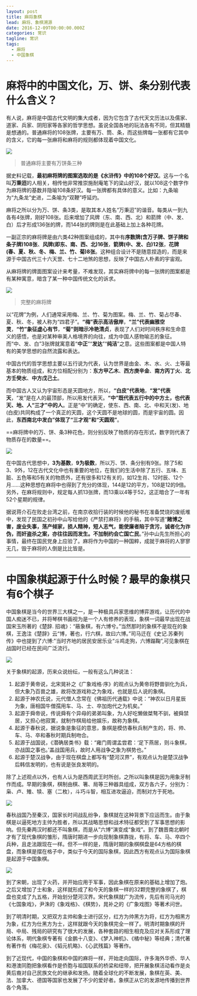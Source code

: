 ```yaml
---
layout: post
title: 麻将象棋
lead: 麻将、象棋溯源
date: 2016-12-09T00:00:00.000Z
categories: 常识
tagline: 常识
tags:
  - 麻将
  - 中国象棋
---
```


# 麻将中的中国文化，万、饼、条分别代表什么含义？

有人说，麻将是中国古代文明的集大成者，因为它包含了古代天文历法以及儒家、道家、兵家、阴阳家等各家的哲学思想。虽说全国各地的玩法各有不同，但其精髓是想通的。普通麻将的108张牌，主要有万、筒、条，而这些牌每一张都有它其中的含义，它的每一张麻将和麻将的规则都体现着中国文化。

![](http://s15.sinaimg.cn/mw690/0030FwuYzy7731Abn3g2e)

> 普通麻将主要有万饼条三种

据史料记载，**最初麻将牌的图案选取的是《水浒传》中的108个好汉**。这与一个名叫**万秉迢**的人相关，相传他非常推崇施耐庵笔下的梁山好汉，就以108这个数字作为麻将牌的基数并隐喻108条好汉。每一张牌都有具体的意义。比如：九条喻为“九条龙”史进，二条喻为“双鞭”呼延灼。

麻将之所以分为万、饼、条3类，是取其本人姓名“万秉迢”的谐音。每类从一到九各有4张牌，刚好108张。后来增加了风牌（东、南、西、北）和箭牌（中、发、白）后才形成136张的牌，而144张的牌则是在此基础上加上各种花牌。

一副正宗的麻将牌是由六类42种图案组成的，其中有**序数牌(含万子牌、饼子牌和条子牌)108张**、**风牌(即东、南、西、北)16张**，**箭牌(中、发、白)12张**，**花牌(春、夏、秋、冬、梅、兰、竹、菊)8张**。这种组合设计不是随意捏造的，而是来源于中国古代三十六天罡、七十二地煞的思想，反映了中国古人朴素的宇宙观。

从麻将牌的牌面图案设计来考量，不难发现，其实麻将牌中的每一张牌的图案都是有某种寓意，暗含了某一种中国传统文化的诉求。

![](http://s2.sinaimg.cn/mw690/0030FwuYzy7731DSwWB91)

> 完整的麻将牌

以“花牌”为例，人们通常采用梅、兰、竹、菊为图案。梅、兰、竹、菊占尽春、夏、秋、冬，被人称为“四君子”。**“梅”表示高洁傲岸**，**“兰”代表幽雅空灵**，**“竹”象征虚心有节**，**“菊”则暗示冷艳清贞**，表现了人们对时间秩序和生命意义的感悟，也是对某种审美人格境界的向往，成为中国人感物喻志的象征。而“中、发、白”3张牌就寓意着“**中正**”“**发达**”“**纯洁**”之意。这些图案都是中国人特有的美学思想的自然流露和表达。

中国古代的哲学思想主要以五行说为代表，认为世界是由金、木、水、火、土等最基本的物质组成，和方位相配分别为：**东方甲乙木**、**西方庚辛金**、**南方丙丁火**、**北方壬癸水**、**中方戊己土**。

而中国古人又认为宇宙形态是天圆地方，所以，**“白皮”代表地**，**“发”代表天**，“发”是在人的最顶部，所以用发代表天。**“中”既代表五行中的中方土，也代表天、地、人“三才”中的人**。正是“中”的确定，使东、西、南、北、中和天(发)、地(白皮)共同构成了一个真正的天圆，这个天圆不是地球的圆，而是宇宙的圆。因此，**东西南北中发白”体现了“三才观”和“天圆观”**。

==麻将牌中的万、饼、条3种花色，则分别反映了物质的存在形式，数字则代表了物质存在的数量==。

![](http://s6.sinaimg.cn/mw690/0030FwuYzy7731ILd3f65)

在中国古代思想中，**3为基数**，**9为极数**，所以万、饼、条分别有9张。除了5和3、9外，12在古代文化中也有重要的地位，在我们的生活中除了五行、五味、五脏、五色等和5有关的物质外，还有很多和12有关的，如12生肖、12时辰、12个月……这种思想在麻将中也得到了充分的体现，144是12的平方，108是12的9倍。另外，在麻将规则中，规定每人抓13张牌，而13乘以4等于52，这正暗合了一年有52个星期的规律。

据说蒋介石在败走台湾之前，在南京收拾行装的时候他的秘书在准备焚烧的废纸堆中，发现了民国之初孙中山写给他的《严禁打麻将》的手稿，其中写道“**赌博之害，废业失事，荡产倾家，损人精神，短人志气，能使廉者陷于贪污，诚者化为诈伪，而奸盗杀之案，亦往往因而发生。不加制约会亡国亡民**。”孙中山先生所担心的事情，最终在国民党身上应验了。麻将作为中国的一种国粹，成就于麻将的人寥寥无几，毁于麻将的人倒是比比皆是。

---

# 中国象棋起源于什么时候？最早的象棋只有6个棋子

中国象棋是当今的世界三大棋之一，是一种极具兵家思维的博弈游戏，让历代的中国人痴迷不已，并将琴棋书画视为是一个人有修养的表现，象棋一词最早出现在战国宋玉所著的《楚辞. 招魂》：“蔽象棋，有六博兮。”当然那时的象棋不是现在的象棋，王逸注《楚辞》云“博，著也，行六棋，故曰六博。”司马迁在《史记.苏秦列传》中也提到了六博:"当时齐地的居民安居乐业“斗鸡走狗，六博蹋鞠”,可见象棋在战国时已经在民间广泛流行。

![](http://s12.sinaimg.cn/mw690/0030FwuYzy77bg50jCX4b)

关于象棋的起源，历来众说纷纭，一般有这么几种说法：

1. 起源于黄帝说，北宋晃补之《广象戏格·序》的观点认为黄帝将野兽驯化为兵，但大象乃百兽之雄，故将改游戏称之为象戏，也就是后人说的象棋。
2. 起源于神农氏说，元代僧人念常在《佛祖历代通载》中说：“神农以日月星辰为象，唐相国牛僧孺用车、马、士、卒加炮代之为机矣。”
3. 起源于舜帝说，传说舜有个异母的弟弟叫象，为人好吃懒做桀骜不驯，被舜禁居，又担心他寂寞，就制作棋局给他娱乐，故称为象棋。
4. 起源于春秋说，据说象是象征的意思，象棋是模仿春秋兵制产生的，将、帅、车、马、卒和春秋时期兵制吻合。
5. 起源于战国说，《潜确居类书》载：“雍门周谓孟尝君：‘足下燕居，则斗象棋，亦战国之事也。’盖战国用兵，故时人用战争之象为棋势也。”
6. 起源于楚汉战争，由于现在棋盘上都写有“楚河汉界”，有观点认为是楚汉战争后韩信发明的，也有说是张良发明的。

除了上述观点以外，也有人认为是西周武王时所创，之所以叫象棋是因为用象牙制作而成。早期的象棋，棋制由棋、箸、局等三种器具组成，双方各六子，分别为：枭、卢、雉、犊、塞（二枚），斗巧斗智，相互进攻逼迫，而制对方于死地。

![](http://album.sina.com.cn/pic/0030FwuYzy77bg5FKoje3)

春秋战国乃至秦汉，国家长时间战乱纷争，象棋就在这种背景下应运而生。由于象棋是以逼死地方主帅为胜者，所以其战略思想和战术特征都受到了军事思想的影响。但先秦两汉时都还不叫象棋，而是从”六博“演变成“象戏”。到了魏晋南北朝时才有了现代象棋的雏形，隋唐时期进一步向现制象棋靠拢，有将、车、马、卒四个兵种，且走法跟现在一样。但不一样的是，隋唐时期的象棋棋盘是64方格的棋盘，而象棋是摆在格子中，类似于今天的国际象棋，因此西方有观点认为国际象棋是起源于中国象棋。

![](http://s6.sinaimg.cn/mw690/0030FwuYzy77bg6dZw9f5)

到了宋朝，出现了火药，并开始应用于军事，因此象棋在原来的基础上增加了炮。之后又增加了士和象，这样就形成了和今天的象棋一样的32颗完整的象棋了，棋盘也变成了九五格，开始划分楚河汉界。宋代象棋就广为流传，先后有司马光的《七国象戏》，尹洙的《象戏格》、《棋势》，晁补之的《广象戏图》等著术问世。

到了明清时期，又把双方主帅和象士进行区分，红方为帅黑方为将，红方为相黑方为象，红方为仕黑方为士，这样就跟今天的象棋完全一样了。明清时期象棋的开局、中局、残局的研究有了很大的发展，各种套路的相生相克及应对关系形成了理论体系，明代象棋专著有《金鹏十八变》、《梦入神机》、《橘中秘》等经典；清代著有著作有《梅花泉》、《韬元机略》、《心武残篇》等著作。

到了近现代，中国的象棋和中国的麻将一样，开始走向国际，许多海外华侨、华人和港澳同胞把象棋看作是侨胞与祖国联系的桥梁和纽带，把开展象棋活动看作是炎黄后裔对自己民族文化的继承和发扬。随着全球化的不断发展，象棋在英、美、法、加拿大、德国等国家也发展了不少的爱好者。象棋正从它的发源地传播到世界各个角落。